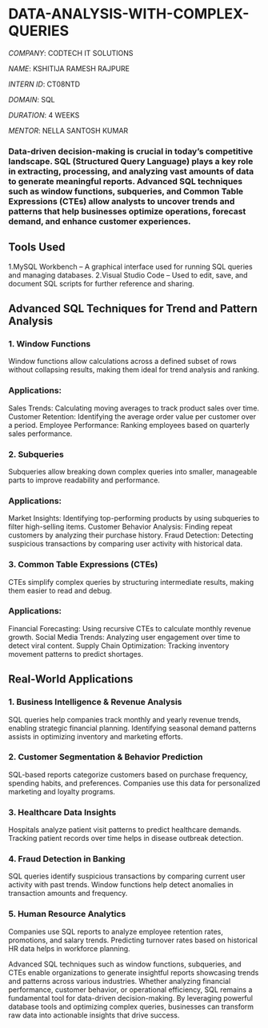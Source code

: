 # DATA-ANALYSIS-WITH-COMPLEX-QUERIES

*COMPANY*: CODTECH IT SOLUTIONS

*NAME*: KSHITIJA RAMESH RAJPURE

*INTERN ID*: CT08NTD

*DOMAIN*: SQL

*DURATION*: 4 WEEKS

*MENTOR*: NELLA SANTOSH KUMAR

### Data-driven decision-making is crucial in today’s competitive landscape. SQL (Structured Query Language) plays a key role in extracting, processing, and analyzing vast amounts of data to generate meaningful reports. Advanced SQL techniques such as window functions, subqueries, and Common Table Expressions (CTEs) allow analysts to uncover trends and patterns that help businesses optimize operations, forecast demand, and enhance customer experiences.

## Tools Used
1.MySQL Workbench – A graphical interface used for running SQL queries and managing databases.
2.Visual Studio Code – Used to edit, save, and document SQL scripts for further reference and sharing.

## Advanced SQL Techniques for Trend and Pattern Analysis
### 1. Window Functions
Window functions allow calculations across a defined subset of rows without collapsing results, making them ideal for trend analysis and ranking.

### Applications:
Sales Trends: Calculating moving averages to track product sales over time.
Customer Retention: Identifying the average order value per customer over a period.
Employee Performance: Ranking employees based on quarterly sales performance.

### 2. Subqueries
Subqueries allow breaking down complex queries into smaller, manageable parts to improve readability and performance.

### Applications:
Market Insights: Identifying top-performing products by using subqueries to filter high-selling items.
Customer Behavior Analysis: Finding repeat customers by analyzing their purchase history.
Fraud Detection: Detecting suspicious transactions by comparing user activity with historical data.

### 3. Common Table Expressions (CTEs)
CTEs simplify complex queries by structuring intermediate results, making them easier to read and debug.

### Applications:
Financial Forecasting: Using recursive CTEs to calculate monthly revenue growth.
Social Media Trends: Analyzing user engagement over time to detect viral content.
Supply Chain Optimization: Tracking inventory movement patterns to predict shortages.

## Real-World Applications

### 1. Business Intelligence & Revenue Analysis
SQL queries help companies track monthly and yearly revenue trends, enabling strategic financial planning.
Identifying seasonal demand patterns assists in optimizing inventory and marketing efforts.

### 2. Customer Segmentation & Behavior Prediction
SQL-based reports categorize customers based on purchase frequency, spending habits, and preferences. Companies use this data for personalized marketing and loyalty programs.

### 3. Healthcare Data Insights
Hospitals analyze patient visit patterns to predict healthcare demands.
Tracking patient records over time helps in disease outbreak detection.

### 4. Fraud Detection in Banking
SQL queries identify suspicious transactions by comparing current user activity with past trends.
Window functions help detect anomalies in transaction amounts and frequency.

### 5. Human Resource Analytics
Companies use SQL reports to analyze employee retention rates, promotions, and salary trends.
Predicting turnover rates based on historical HR data helps in workforce planning.

Advanced SQL techniques such as window functions, subqueries, and CTEs enable organizations to generate insightful reports showcasing trends and patterns across various industries. Whether analyzing financial performance, customer behavior, or operational efficiency, SQL remains a fundamental tool for data-driven decision-making. By leveraging powerful database tools and optimizing complex queries, businesses can transform raw data into actionable insights that drive success.
